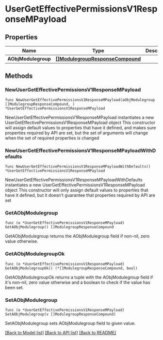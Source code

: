 # UserGetEffectivePermissionsV1ResponseMPayload

## Properties

Name | Type | Description | Notes
------------ | ------------- | ------------- | -------------
**AObjModulegroup** | [**[]ModulegroupResponseCompound**](ModulegroupResponseCompound.md) |  | 

## Methods

### NewUserGetEffectivePermissionsV1ResponseMPayload

`func NewUserGetEffectivePermissionsV1ResponseMPayload(aObjModulegroup []ModulegroupResponseCompound, ) *UserGetEffectivePermissionsV1ResponseMPayload`

NewUserGetEffectivePermissionsV1ResponseMPayload instantiates a new UserGetEffectivePermissionsV1ResponseMPayload object
This constructor will assign default values to properties that have it defined,
and makes sure properties required by API are set, but the set of arguments
will change when the set of required properties is changed

### NewUserGetEffectivePermissionsV1ResponseMPayloadWithDefaults

`func NewUserGetEffectivePermissionsV1ResponseMPayloadWithDefaults() *UserGetEffectivePermissionsV1ResponseMPayload`

NewUserGetEffectivePermissionsV1ResponseMPayloadWithDefaults instantiates a new UserGetEffectivePermissionsV1ResponseMPayload object
This constructor will only assign default values to properties that have it defined,
but it doesn't guarantee that properties required by API are set

### GetAObjModulegroup

`func (o *UserGetEffectivePermissionsV1ResponseMPayload) GetAObjModulegroup() []ModulegroupResponseCompound`

GetAObjModulegroup returns the AObjModulegroup field if non-nil, zero value otherwise.

### GetAObjModulegroupOk

`func (o *UserGetEffectivePermissionsV1ResponseMPayload) GetAObjModulegroupOk() (*[]ModulegroupResponseCompound, bool)`

GetAObjModulegroupOk returns a tuple with the AObjModulegroup field if it's non-nil, zero value otherwise
and a boolean to check if the value has been set.

### SetAObjModulegroup

`func (o *UserGetEffectivePermissionsV1ResponseMPayload) SetAObjModulegroup(v []ModulegroupResponseCompound)`

SetAObjModulegroup sets AObjModulegroup field to given value.



[[Back to Model list]](../README.md#documentation-for-models) [[Back to API list]](../README.md#documentation-for-api-endpoints) [[Back to README]](../README.md)


